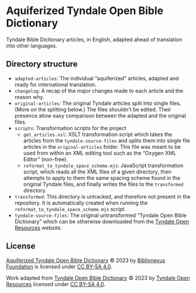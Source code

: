 # Aquiferized Tyndale Open Bible Dictionary
Tyndale Bible Dictionary articles, in English, adapted ahead of translation into other languages.

## Directory structure
- `adapted-articles`: The individual “aquiferized” articles, adapted and ready for international translation.
- `changelog`: A recap of the major changes made to each article and the reason why.
- `original-articles`: The original Tyndale articles split into single files. (More on the splitting below.) The files shouldn't be edited. Their presence allow easy comparison between the adapted and the original files.
- `scripts`: Transformation scripts for the project
  - `get_articles.xsl`: XSLT transformation script which takes the articles from the `tyndale-source-files` and splits them into single file articles in the `original-articles` folder. This file was meant to be used from within an XML editing tool such as the “Oxygen XML Editor” (non-free).
  - `reformat_to_tyndale_space_scheme.mjs`: JavaScript transformation script, which reads all the XML files of a given directory, then attempts to apply to them the same spacing scheme found in the original Tyndale files, and finally writes the files to the `transformed` directory.
- `transformed`: This directory is untracked, and therefore not present in the repository. It is automatically created when running the `reformat_to_tyndale_space_scheme.mjs` script.
- `tyndale-source-files`: The original untransformed “Tyndale Open Bible Dictionary” which can be otherwise downloaded from the [Tyndale Open Resources](https://tyndaleopenresources.com/) website.

## License
[Aquiferized Tyndale Open Bible Dictionary](https://github.com/mvh-solutions/aquiferized-tbd-english) © 2023 by [Biblionexus Foundation](https://lnkd.in/dHk8GNXB) is licensed under [CC BY-SA 4.0](http://creativecommons.org/licenses/by-sa/4.0/?ref=chooser-v1).

Work adapted from [Tyndale Open Bible Dictionary](https://tyndaleopenresources.com/) © 2023 by [Tyndale Open Resources](https://tyndaleopenresources.com/) licensed under [CC BY-SA 4.0](http://creativecommons.org/licenses/by-sa/4.0/?ref=chooser-v1).
